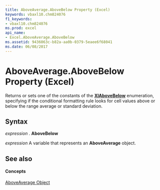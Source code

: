 ```yaml
---
title: AboveAverage.AboveBelow Property (Excel)
keywords: vbaxl10.chm824076
f1_keywords:
- vbaxl10.chm824076
ms.prod: excel
api_name:
- Excel.AboveAverage.AboveBelow
ms.assetid: 9436063c-b82a-aa0b-0379-5eaee6f68041
ms.date: 06/08/2017
---
```



# AboveAverage.AboveBelow Property (Excel)

Returns or sets one of the constants of the  **[XlAboveBelow](Excel.XlAboveBelow.md)** enumeration, specifying if the conditional formatting rule looks for cell values above or below the range average or standard deviation.


## Syntax

 _expression_ . **AboveBelow**

 _expression_ A variable that represents an **AboveAverage** object.


## See also


#### Concepts


[AboveAverage Object](Excel.AboveAverage.md)

